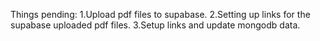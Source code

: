 Things pending:
1.Upload pdf files to supabase.
2.Setting up links for the supabase uploaded pdf files.
3.Setup links and update mongodb data.
        



